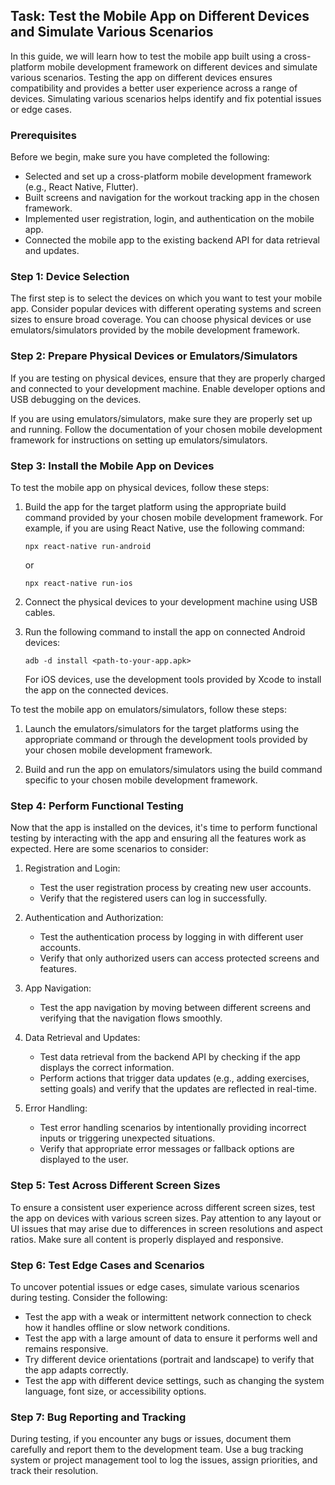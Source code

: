 ## Task: Test the Mobile App on Different Devices and Simulate Various Scenarios

In this guide, we will learn how to test the mobile app built using a cross-platform mobile development framework on different devices and simulate various scenarios. Testing the app on different devices ensures compatibility and provides a better user experience across a range of devices. Simulating various scenarios helps identify and fix potential issues or edge cases.

### Prerequisites

Before we begin, make sure you have completed the following:

- Selected and set up a cross-platform mobile development framework (e.g., React Native, Flutter).
- Built screens and navigation for the workout tracking app in the chosen framework.
- Implemented user registration, login, and authentication on the mobile app.
- Connected the mobile app to the existing backend API for data retrieval and updates.

### Step 1: Device Selection

The first step is to select the devices on which you want to test your mobile app. Consider popular devices with different operating systems and screen sizes to ensure broad coverage. You can choose physical devices or use emulators/simulators provided by the mobile development framework.

### Step 2: Prepare Physical Devices or Emulators/Simulators

If you are testing on physical devices, ensure that they are properly charged and connected to your development machine. Enable developer options and USB debugging on the devices.

If you are using emulators/simulators, make sure they are properly set up and running. Follow the documentation of your chosen mobile development framework for instructions on setting up emulators/simulators.

### Step 3: Install the Mobile App on Devices

To test the mobile app on physical devices, follow these steps:

1. Build the app for the target platform using the appropriate build command provided by your chosen mobile development framework. For example, if you are using React Native, use the following command:

   ```
   npx react-native run-android
   ```

   or

   ```
   npx react-native run-ios
   ```

2. Connect the physical devices to your development machine using USB cables.

3. Run the following command to install the app on connected Android devices:

   ```
   adb -d install <path-to-your-app.apk>
   ```

   For iOS devices, use the development tools provided by Xcode to install the app on the connected devices.

To test the mobile app on emulators/simulators, follow these steps:

1. Launch the emulators/simulators for the target platforms using the appropriate command or through the development tools provided by your chosen mobile development framework.

2. Build and run the app on emulators/simulators using the build command specific to your chosen mobile development framework.

### Step 4: Perform Functional Testing

Now that the app is installed on the devices, it's time to perform functional testing by interacting with the app and ensuring all the features work as expected. Here are some scenarios to consider:

1. Registration and Login:
   - Test the user registration process by creating new user accounts.
   - Verify that the registered users can log in successfully.

2. Authentication and Authorization:
   - Test the authentication process by logging in with different user accounts.
   - Verify that only authorized users can access protected screens and features.

3. App Navigation:
   - Test the app navigation by moving between different screens and verifying that the navigation flows smoothly.

4. Data Retrieval and Updates:
   - Test data retrieval from the backend API by checking if the app displays the correct information.
   - Perform actions that trigger data updates (e.g., adding exercises, setting goals) and verify that the updates are reflected in real-time.

5. Error Handling:
   - Test error handling scenarios by intentionally providing incorrect inputs or triggering unexpected situations.
   - Verify that appropriate error messages or fallback options are displayed to the user.



### Step 5: Test Across Different Screen Sizes

To ensure a consistent user experience across different screen sizes, test the app on devices with various screen sizes. Pay attention to any layout or UI issues that may arise due to differences in screen resolutions and aspect ratios. Make sure all content is properly displayed and responsive.

### Step 6: Test Edge Cases and Scenarios

To uncover potential issues or edge cases, simulate various scenarios during testing. Consider the following:

- Test the app with a weak or intermittent network connection to check how it handles offline or slow network conditions.
- Test the app with a large amount of data to ensure it performs well and remains responsive.
- Try different device orientations (portrait and landscape) to verify that the app adapts correctly.
- Test the app with different device settings, such as changing the system language, font size, or accessibility options.

### Step 7: Bug Reporting and Tracking

During testing, if you encounter any bugs or issues, document them carefully and report them to the development team. Use a bug tracking system or project management tool to log the issues, assign priorities, and track their resolution.

